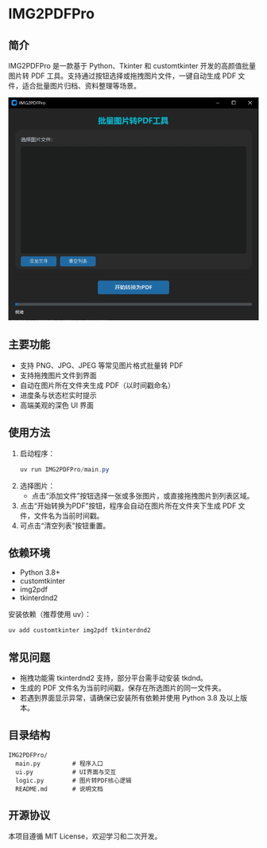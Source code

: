 # IMG2PDFPro

## 简介
IMG2PDFPro 是一款基于 Python、Tkinter 和 customtkinter 开发的高颜值批量图片转 PDF 工具。支持通过按钮选择或拖拽图片文件，一键自动生成 PDF 文件，适合批量图片归档、资料整理等场景。

![IMG2PDFPro](..\docs\Image\20250606230424-img2pdf-UI.jpg)

## 主要功能
- 支持 PNG、JPG、JPEG 等常见图片格式批量转 PDF
- 支持拖拽图片文件到界面
- 自动在图片所在文件夹生成 PDF（以时间戳命名）
- 进度条与状态栏实时提示
- 高端美观的深色 UI 界面

## 使用方法
1. 启动程序：
   ```powershell
   uv run IMG2PDFPro/main.py
   ```
2. 选择图片：
   - 点击“添加文件”按钮选择一张或多张图片，或直接拖拽图片到列表区域。
3. 点击“开始转换为PDF”按钮，程序会自动在图片所在文件夹下生成 PDF 文件，文件名为当前时间戳。
4. 可点击“清空列表”按钮重置。

## 依赖环境
- Python 3.8+
- customtkinter
- img2pdf
- tkinterdnd2

安装依赖（推荐使用 uv）：
```powershell
uv add customtkinter img2pdf tkinterdnd2
```

## 常见问题
- 拖拽功能需 tkinterdnd2 支持，部分平台需手动安装 tkdnd。
- 生成的 PDF 文件名为当前时间戳，保存在所选图片的同一文件夹。
- 若遇到界面显示异常，请确保已安装所有依赖并使用 Python 3.8 及以上版本。

## 目录结构
```
IMG2PDFPro/
  main.py         # 程序入口
  ui.py           # UI界面与交互
  logic.py        # 图片转PDF核心逻辑
  README.md       # 说明文档
```

## 开源协议
本项目遵循 MIT License，欢迎学习和二次开发。


